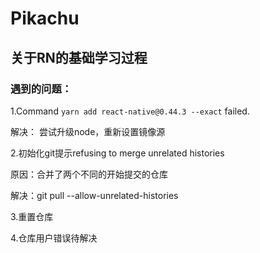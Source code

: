 # Pikachu
## 关于RN的基础学习过程
### 遇到的问题： 
1.Command `yarn add react-native@0.44.3 --exact` failed.

解决： 尝试升级node，重新设置镜像源

2.初始化git提示refusing to merge unrelated histories

原因：合并了两个不同的开始提交的仓库

解决：git pull --allow-unrelated-histories

3.重置仓库

4.仓库用户错误待解决


